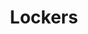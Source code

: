 ---
layout: prop
title: Lockers
categories: set-pieces
images: ["assets/set-pieces/lockers/Lockers.JPG"]
desc: null
---